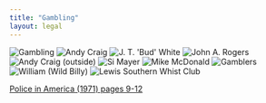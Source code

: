 ```yaml
---
title: "Gambling"
layout: legal
---
```


![Gambling]()
![Andy Craig]()
![J. T. 'Bud' White]()
![John A. Rogers]()
![Andy Craig (outside)]()
![Si Mayer]()
![Mike McDonald]()
![Gamblers]()
![William (Wild Billy)]()
![Lewis Southern Whist Club]()

[Police in America (1971) pages 9-12](/docs_fk/homicide/vice/vice.01.2.pdf)
